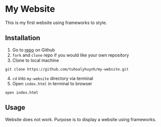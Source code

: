 # My Website

This is my first website using frameworks to style.

## Installation

1. Go to [repo](https://github.com/tuhoalyhuynh/my-website) on Github
2. `fork` and `clone` repo if you would like your own repository
3. Clone to local machine
```text
git clone https://github.com/tuhoalyhuynh/my-website.git
```
4. `cd` into `my-website` directory via terminal
5. Open `index.html` in terminal to browser
```text
open index.html
```

## Usage

Website does not work. Purpose is to display a website using frameworks.